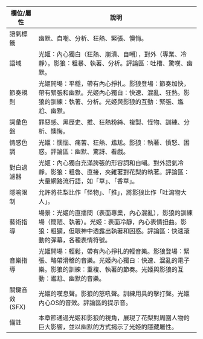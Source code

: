 | 欄位/屬性 | 說明 |
|---|---|
| 語氣標籤 | 幽默、自嘲、分析、狂熱、緊張、懊悔。 |
| 語域 | 光姬：內心獨白（狂熱、崩潰、自嘲），對外（專業、冷靜）。影狼：粗暴、執著、分析。評論區：吐槽、驚嘆、幽默。 |
| 節奏規則 | 光姬開場：平穩，帶有內心掙扎。影狼登場：節奏加快，帶有緊張和幽默。光姬內心獨白：快速、混亂、狂熱。影狼的訓練：執著、分析。光姬與影狼的互動：緊張、尷尬、幽默。 |
| 詞彙色盤 | 罪惡感、黑歷史、推、狂熱粉絲、複製、怪物、訓練、分析、懊悔。 |
| 情感色調 | 光姬：懊惱、痛苦、狂熱、尷尬。影狼：執著、憤怒、困惑。評論區：幽默、驚訝、看戲。 |
| 對白過濾器 | 光姬：內心獨白充滿誇張的形容詞和自嘲。對外語氣冷靜。影狼：粗魯、直接，夾雜著對花梨的執著。評論區：大量網路流行語，如「草」、「香草」。 |
| 隱喻限制 | 允許將花梨比作「怪物」、「推」，將影狼比作「吐瀉物大人」。 |
| 藝術指導 | 場景：光姬的直播間（表面專業，內心混亂），影狼的訓練場（簡陋、執著）。光姬：表面冷靜，內心表情扭曲。影狼：粗獷，但眼神中透露出執著和困惑。評論區：快速滾動的彈幕，各種表情符號。 |
| 音樂指導 | 光姬開場：輕鬆，帶有內心掙扎的輕音樂。影狼登場：緊張、略帶滑稽的音樂。光姬內心獨白：快速、混亂的電子樂。影狼的訓練：重複、執著的節奏。光姬與影狼的互動：尷尬、幽默的音樂。 |
| 關鍵音效 (SFX) | 光姬的嘆息聲。影狼的怒吼聲。訓練用具的擊打聲。光姬內心OS的音效。評論區的提示音。 |
| 備註 | 本章節通過光姬和影狼的視角，展現了花梨對周圍人物的巨大影響，並以幽默的方式揭示了光姬的隱藏屬性。 |
